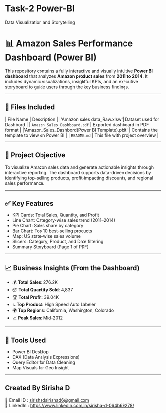 # Task-2 Power-BI
Data Visualization and Storytelling

# 📊 Amazon Sales Performance Dashboard (Power BI)

This repository contains a fully interactive and visually intuitive **Power BI dashboard** that analyzes **Amazon product sales** from **2011 to 2014**. It includes dynamic visualizations, insightful KPIs, and an executive storyboard to guide users through the key business findings.

---

## 📁 Files Included

| File Name | Description |
|'Amazon sales data_Raw.xlsw'| Dataset used for Dashbord |
| `Amazon_Sales_Dashboard.pdf` | Exported dashboard in PDF format |
|'Amazon_Sales_Dashbord(Power BI Template).pbit' | Contains the template to view on Power BI |
| `README.md` | This file with project overview |

---

## 🎯 Project Objective

To visualize Amazon sales data and generate actionable insights through interactive reporting. The dashboard supports data-driven decisions by identifying top-selling products, profit-impacting discounts, and regional sales performance.

---

## ✅ Key Features

- KPI Cards: Total Sales, Quantity, and Profit
- Line Chart: Category-wise sales trend (2011–2014)
- Pie Chart: Sales share by category
- Bar Chart: Top 10 best-selling products
- Map: US state-wise sales volume
- Slicers: Category, Product, and Date filtering
- Summary Storyboard (Page 1 of PDF)

---

## 📈 Business Insights (From the Dashboard)

- 💰 **Total Sales**: 276.2K  
- 📦 **Total Quantity Sold**: 4,837  
- 🏆 **Total Profit**: 39.04K  
- 🔝 **Top Product**: High Speed Auto Labeler  
- 🌍 **Top Regions**: California, Washington, Colorado  
- 📈 **Peak Sales**: Mid-2012

---

## 🧰 Tools Used

- Power BI Desktop  
- DAX (Data Analysis Expressions)  
- Query Editor for Data Cleaning  
- Map Visuals for Geo Insight


---

##  Created By Sirisha D
📧  Email ID : sirishadsirishad6@gmail.com  
🔗 LinkedIn : https://www.linkedin.com/in/sirisha-d-064b69278/  




